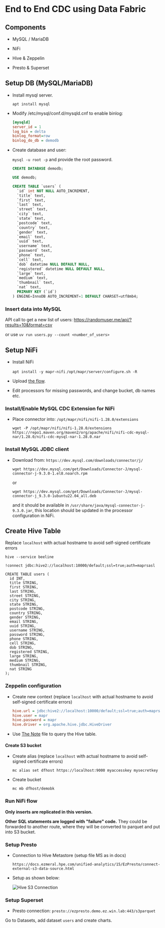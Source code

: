 # End to End CDC using Data Fabric

## Components

- MySQL / MariaDB

- NiFi

- Hive & Zeppelin

- Presto & Superset


## Setup DB (MySQL/MariaDB)

- Install mysql server.

  `apt install mysql`


- Modify /etc/mysql/conf.d/mysqld.cnf to enable binlog:

  ```ini
  [mysqld]
  server_id = 1
  log_bin = delta
  binlog_format=row
  binlog_do_db = demodb
  ```

- Create database and user:

  `mysql -u root -p` and provide the root password.


  ```sql
  CREATE DATABASE demodb;

  USE demodb;

  CREATE TABLE `users` (
    `id` int NOT NULL AUTO_INCREMENT,
    `title` text,
    `first` text,
    `last` text,
    `street` text,
    `city` text,
    `state` text,
    `postcode` text,
    `country` text,
    `gender` text,
    `email` text,
    `uuid` text,
    `username` text,
    `password` text,
    `phone` text,
    `cell` text,
    `dob` datetime NULL DEFAULT NULL,
    `registered` datetime NULL DEFAULT NULL,
    `large` text,
    `medium` text,
    `thumbnail` text,
    `nat` text,
    PRIMARY KEY (`id`)
  ) ENGINE=InnoDB AUTO_INCREMENT=1 DEFAULT CHARSET=utf8mb4;

  ```


### Insert data into MySQL

API call to get a new list of users: https://randomuser.me/api/?results=10&format=csv

or use `uv run users.py --count <number_of_users>`


## Setup NiFi


- Install NiFi

  `apt install -y mapr-nifi`
  `/opt/mapr/server/configure.sh -R`

- Upload [the flow](./CDC%20MySQL%20to%20Hive%20Flow.json).

- Edit processors for missing passwords, and change bucket, db names etc.


### Install/Enable MySQL CDC Extension for NiFi

- Place connector into: `/opt/mapr/nifi/nifi-1.28.0/extensions`

  `wget -P /opt/mapr/nifi/nifi-1.28.0/extensions https://repo1.maven.org/maven2/org/apache/nifi/nifi-cdc-mysql-nar/1.28.0/nifi-cdc-mysql-nar-1.28.0.nar`


### Install MySQL JDBC client

- Download from: `https://dev.mysql.com/downloads/connector/j/`


  `wget https://dev.mysql.com/get/Downloads/Connector-J/mysql-connector-j-9.3.0-1.el8.noarch.rpm`

  or

  `wget https://dev.mysql.com/get/Downloads/Connector-J/mysql-connector-j_9.3.0-1ubuntu22.04_all.deb`

  and it should be available in `/usr/share/java/mysql-connector-j-9.3.0.jar`, this location should be updated in the processor configuration in NiFi.


## Create Hive Table

Replace `localhost` with actual hostname to avoid self-signed certificate errors

`hive --service beeline`

`!connect jdbc:hive2://localhost:10000/default;ssl=true;auth=maprsasl`


```hiveql
CREATE TABLE users (
  id INT,
  title STRING,
  first STRING,
  last STRING,
  street STRING,
  city STRING,
  state STRING,
  postcode STRING,
  country STRING,
  gender STRING,
  email STRING,
  uuid STRING,
  username STRING,
  password STRING,
  phone STRING,
  cell STRING,
  dob STRING,
  registered STRING,
  large STRING,
  medium STRING,
  thumbnail STRING,
  nat STRING
);

```

### Zeppelin configuration

- Create new context (replace `localhost` with actual hostname to avoid self-signed certificate errors)

  ```ini
  hive.url = jdbc:hive2://localhost:10000/default;ssl=true;auth=maprsasl
  hive.user	= mapr	
  hive.password	= mapr	
  hive.driver =	org.apache.hive.jdbc.HiveDriver
  ```

- Use [The Note](./HiveDashboard_2M333SR9V.zpln) file to query the Hive table.


#### Create S3 bucket

- Create alias (replace `localhost` with actual hostname to avoid self-signed certificate errors)

  `mc alias set dfhost https://localhost:9000 myaccesskey mysecretkey`

- Create bucket

  `mc mb dfhost/demobk`


### Run NiFi flow


**Only inserts are replicated in this version.**

**Other SQL statements are logged with "failure" code.** They could be forwarded to another route, where they will be converted to parquet and put into S3 bucket.


### Setup Presto


- Connection to Hive Metastore (setup file MS as in docs)

  `https://docs.ezmeral.hpe.com/unified-analytics/15/EzPresto/connect-external-s3-data-source.html`

- Setup as shown below:

  ![Hive S3 Connection](./images/hive-s3-connection.png)

<!-- Create view in the catalog:

```sql
CREATE VIEW hivemeta.default.users AS
SELECT *
FROM dfcore.default.users;
``` -->

### Setup Superset

- Presto connection: `presto://ezpresto.demo.ez.win.lab:443/s3parquet`


Go to Datasets, add dataset `users` and create charts.

<!-- ```sql
SELECT * FROM s3parquet.default.users
``` -->
